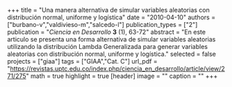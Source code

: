 +++
title = "Una manera alternativa de simular variables aleatorias con distribución normal, uniforme y logística"
date = "2010-04-10"
authors = ["burbano-v","valdivieso-m","salcedo-l"]
publication_types = ["2"]
publication = "*Ciencia en Desarrollo* **3** (1), 63-72"
abstract = "En  este articulo se  presenta una  forma  alternativa de simular variables aleatorias  utilizando  la distribución  Lambda Generalizada para  generar variables aleatorias con distribución normal, uniforme y logística."
selected = false
projects = ["giaa"]
tags = ["GIAA","Cat. C"]
url_pdf = "https://revistas.uptc.edu.co/index.php/ciencia_en_desarrollo/article/view/271/275"
math = true
highlight = true
[header]
image = ""
caption = ""
+++
